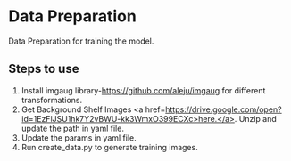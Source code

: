 # Data Preparation
Data Preparation for training the model.

## Steps to use

1. Install imgaug library-https://github.com/aleju/imgaug for different transformations.
2. Get Background Shelf Images <a href=https://drive.google.com/open?id=1EzFlJSU1hk7Y2vBWU-kk3WmxO399ECXc>here.</a>. Unzip and update the path in yaml file.
3. Update the params in yaml file.
4. Run create_data.py to generate training images.
